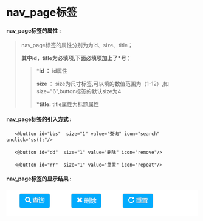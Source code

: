 # nav_page**标签**

#### nav_page**标签的属性 :**

> nav_page标签的属性分别为为id、size、title；
>
> **其中id，title为必填项,下面必填项加上了\*号**；
>
> > ***id ：** id属性
> >
> > **size ：** size为尺寸标签,可以填的数值范围为（1-12）,如size="6",button标签的默认size为4
> >
> > ***title:** title属性为标题属性
> >

#### nav_page标签的引入方式 :

```
   <@button id="bbs"  size="1" value="查询" icon="search" onclick="ss();"/>

   <@button id="dd"  size="1" value="删除" icon="remove"/>

   <@button id="rr"  size="1" value="重置" icon="repeat"/>
```

#### nav_page标签的显示结果 :

![](/assets/button.png)





